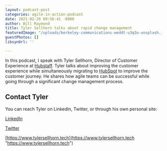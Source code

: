 ```yaml
---
layout: podcast-post
categories: agile-in-action-podcast
date: 2021-02-26 09:56:41 -0800
author: Bill Raymond
title: Tyler Sellhorn talks about rapid change management
featuredImage: "/uploads/berkeley-communications-weddt-u3q3o-unsplash.jpg"
guestPhotos: []
libsynUrl: ''

---
```

In this podcast, I speak with Tyler Sellhorn, Director of Customer Experience at [Hubstaff](https://hubstaff.com). Tyler talks about improving the customer experience while simultaneously migrating to [HubSpot](https://www.hubspot.com) to improve the customer journey. He shares how agile teams can be successful while going through a significant change management process.

## Contact Tyler

You can reach Tyler on LinkedIn, Twitter, or through his own personal site:

[LinkedIn](https://www.linkedin.com/in/tyler-sellhorn/)

[Twitter](https://twitter.com/TSell89)

[https://www.tylersellhorn.tech](https://www.tylersellhorn.tech "https://www.tylersellhorn.tech")